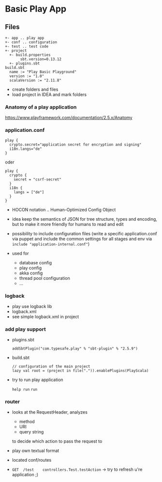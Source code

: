 # Basic Play App
## Files
```
+- app .. play app
+- conf .. configuration
+- test .. test code
+- project
  +- build.properties
       sbt.version=0.13.12
  +- plugins.sbt
build.sbt
  name := "Play Basic Playground"
  version := "1.0"
  scalaVersion := "2.11.8"

```
* create folders and files
* load project in IDEA and mark folders

### Anatomy of a play application
https://www.playframework.com/documentation/2.5.x/Anatomy


### application.conf
```
play {
  crypto.secret="application secret for encryption and signing"
  i18n.langs="de"
}
```
oder 
```
play {
  crypto {
    secret = "csrf-secret"
  }
  i18n {
    langs = ["de"]
  }
}
```
* HOCON notation .. Human-Optimized Config Object
* idea keep the semantics of JSON for tree structure, types and encoding, 
  but to make it more friendly for humans to read and edit
* possibility to include configuration files
  (write a specific application.conf via puppet and include the common settings 
  for all stages and env via `include "application-internal.conf"`)
  
* used for
  * database config
  * play config
  * akka config
  * thread pool configuration
  * ...


### logback
* play use logback lib
* logback.xml
* see simple logback.xml in project

### add play support
* plugins.sbt
  
  `addSbtPlugin("com.typesafe.play" % "sbt-plugin" % "2.5.9")`
* build.sbt
  
  ```
  // configuration of the main project
  lazy val root = (project in file(".")).enablePlugins(PlayScala)
  ```
* try to run play application
  
  `help run`
  `run`


### router
* looks at the RequestHeader, analyzes
  * method
  * URI
  * query string
  
  to  decide which action to pass the request to
* play own textual format
* located conf/routes
* `GET  /test    controllers.Test.testAction` -> try to refresh u're application ;)
